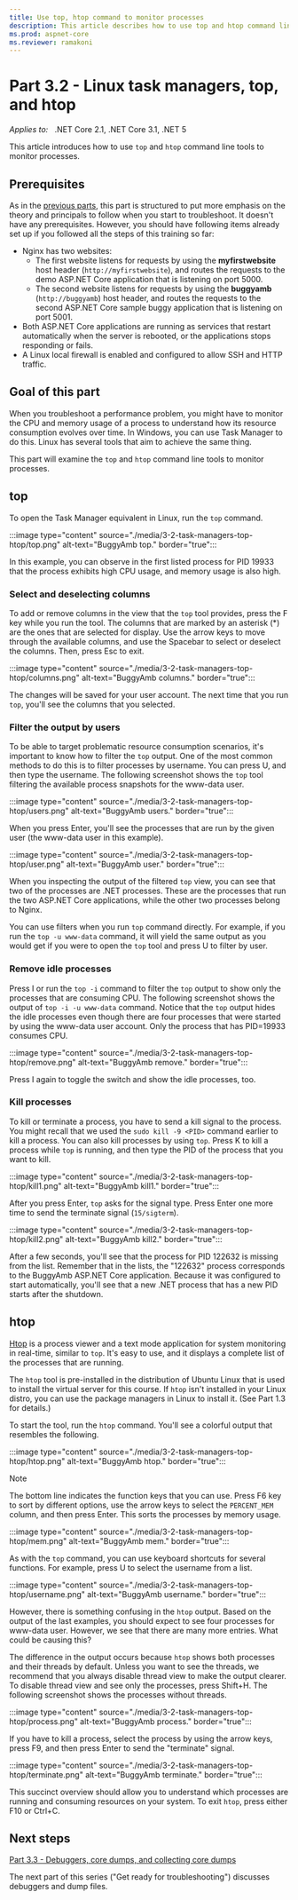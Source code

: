 ```yaml
---
title: Use top, htop command to monitor processes
description: This article describes how to use top and htop command line tools to monitor processes.
ms.prod: aspnet-core
ms.reviewer: ramakoni
---
```

# Part 3.2 - Linux task managers, top, and htop

_Applies to:_ &nbsp; .NET Core 2.1, .NET Core 3.1, .NET 5  

This article introduces how to use `top` and `htop` command line tools to monitor processes.

## Prerequisites

As in the [previous parts](2-1-create-configure-aspnet-core-applications.md), this part is structured to put more emphasis on the theory and principals to follow when you start to troubleshoot. It doesn't have any prerequisites. However, you should have following items already set up if you followed all the steps of this training so far:

- Nginx has two websites:
  - The first website listens for requests by using the **myfirstwebsite** host header (`http://myfirstwebsite`), and routes the requests to the demo ASP.NET Core application that is listening on port 5000.
  - The second website listens for requests by using the **buggyamb** (`http://buggyamb`) host header, and routes the requests to the second ASP.NET Core sample buggy application that is listening on port 5001.
- Both ASP.NET Core applications are running as services that restart automatically when the server is rebooted, or the applications stops responding or fails.
- A Linux local firewall is enabled and configured to allow SSH and HTTP traffic.

## Goal of this part

When you troubleshoot a performance problem, you might have to monitor the CPU and memory usage of a process to understand how its resource consumption evolves over time. In Windows, you can use Task Manager to do this. Linux has several tools that aim to achieve the same thing.

This part will examine the `top` and `htop` command line tools to monitor processes.

## top

To open the Task Manager equivalent in Linux, run the `top` command.

:::image type="content" source="./media/3-2-task-managers-top-htop/top.png" alt-text="BuggyAmb top." border="true":::

In this example, you can observe in the first listed process for PID 19933 that the process exhibits high CPU usage, and memory usage is also high.

### Select and deselecting columns

To add or remove columns in the view that the `top` tool provides, press the F key while you run the tool. The columns that are marked by an asterisk (*) are the ones that are selected for display. Use the arrow keys to move through the available columns, and use the Spacebar to select or deselect the columns. Then, press Esc to exit.

:::image type="content" source="./media/3-2-task-managers-top-htop/columns.png" alt-text="BuggyAmb columns." border="true":::

The changes will be saved for your user account. The next time that you run `top`, you'll see the columns that you selected.

### Filter the output by users

To be able to target problematic resource consumption scenarios, it's important to know how to filter the `top` output. One of the most common methods to do this is to filter processes by username. You can press U, and then type the username. The following screenshot shows the `top` tool filtering the available process snapshots for the www-data user.

:::image type="content" source="./media/3-2-task-managers-top-htop/users.png" alt-text="BuggyAmb users." border="true":::

When you press Enter, you'll see the processes that are run by the given user (the www-data user in this example).

:::image type="content" source="./media/3-2-task-managers-top-htop/user.png" alt-text="BuggyAmb user." border="true":::

When you inspecting the output of the filtered `top` view, you can see that two of the processes are .NET processes. These are the processes that run the two ASP.NET Core applications, while the other two processes belong to Nginx.

You can use filters when you run `top` command directly. For example, if you run the `top -u www-data` command, it will yield the same output as you would get if you were to open the `top` tool and press U to filter by user.

### Remove idle processes

Press I or run the `top -i` command to filter the `top` output to show only the processes that are consuming CPU. The following screenshot shows the output of `top -i -u www-data` command. Notice that the `top` output hides the idle processes even though there are four processes that were started by using the www-data user account. Only the process that has PID=19933 consumes CPU.

:::image type="content" source="./media/3-2-task-managers-top-htop/remove.png" alt-text="BuggyAmb remove." border="true":::

Press I again to toggle the switch and show the idle processes, too.

### Kill processes

To kill or terminate a process, you have to send a kill signal to the process. You might recall that we used the `sudo kill -9 <PID>` command earlier to kill a process. You can also kill processes by using `top`. Press K to kill a process while `top` is running, and then type the PID of the process that you want to kill.

:::image type="content" source="./media/3-2-task-managers-top-htop/kill1.png" alt-text="BuggyAmb kill1." border="true":::

After you press Enter, `top` asks for the signal type. Press Enter one more time to send the terminate signal (`15/sigterm`).

:::image type="content" source="./media/3-2-task-managers-top-htop/kill2.png" alt-text="BuggyAmb kill2." border="true":::

After a few seconds, you'll see that the process for PID 122632 is missing from the list. Remember that in the lists, the "122632" process corresponds to the BuggyAmb ASP.NET Core application. Because it was configured to start automatically, you'll see that a new .NET process that has a new PID starts after the shutdown.

## htop

[Htop](https://htop.dev/) is a process viewer and a text mode application for system monitoring in real-time, similar to `top`. It's easy to use, and it displays a complete list of the processes that are running.

The `htop` tool is pre-installed in the distribution of Ubuntu Linux that is used to install the virtual server for this course. If `htop` isn't installed in your Linux distro, you can use the package managers in Linux to install it. (See Part 1.3 for details.)

To start the tool, run the `htop` command. You'll see a colorful output that resembles the following.

:::image type="content" source="./media/3-2-task-managers-top-htop/htop.png" alt-text="BuggyAmb htop." border="true":::

> [!NOTE]
> The bottom line indicates the function keys that you can use. Press F6 key to sort by different options, use the arrow keys to select the `PERCENT_MEM` column, and then press Enter. This sorts the processes by memory usage.

:::image type="content" source="./media/3-2-task-managers-top-htop/mem.png" alt-text="BuggyAmb mem." border="true":::

As with the `top` command, you can use keyboard shortcuts for several functions. For example, press U to select the username from a list.

:::image type="content" source="./media/3-2-task-managers-top-htop/username.png" alt-text="BuggyAmb username." border="true":::

However, there is something confusing in the `htop` output. Based on the output of the last examples, you should expect to see four processes for www-data user. However, we see that there are many more entries. What could be causing this?

The difference in the output occurs because `htop` shows both processes and their threads by default. Unless you want to see the threads, we recommend that you always disable thread view to make the output clearer. To disable thread view and see only the processes, press Shift+H. The following screenshot shows the processes without threads.

:::image type="content" source="./media/3-2-task-managers-top-htop/process.png" alt-text="BuggyAmb process." border="true":::

If you have to kill a process, select the process by using the arrow keys, press F9, and then press Enter to send the "terminate" signal.

:::image type="content" source="./media/3-2-task-managers-top-htop/terminate.png" alt-text="BuggyAmb terminate." border="true":::

This succinct overview should allow you to understand which processes are running and consuming resources on your system. To exit `htop`, press either F10 or Ctrl+C.

## Next steps

[Part 3.3 - Debuggers, core dumps, and collecting core dumps](3-3-debuggers-collect-core-dumps.md)

The next part of this series ("Get ready for troubleshooting") discusses debuggers and dump files.
